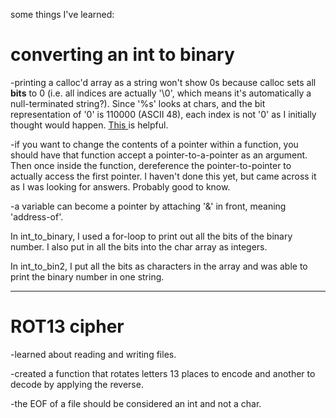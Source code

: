 some things I've learned:    
    
 converting an int to binary    
 =================    
-printing a calloc'd array as a string won't show 0s because calloc sets all <b>bits</b> to 0 (i.e. all indices are actually '\0', which means it's automatically a null-terminated string?). 
Since '%s' looks at chars, and the bit representation of '0' is 110000 (ASCII 48), each index is not '0' as I initially thought would happen.
<a href='http://stackoverflow.com/questions/17975575/difference-between-binary-zeros-and-ascii-character-zero'> This </a> is helpful.    
    
-if you want to change the contents of a pointer within a function, you should have that function accept a pointer-to-a-pointer as an argument.
Then once inside the function, dereference the pointer-to-pointer to actually access the first pointer. I haven't done this yet, but came across it as I was looking for answers. Probably good to know.    
    
-a variable can become a pointer by attaching '&' in front, meaning 'address-of'.    
    
In int_to_binary, I used a for-loop to print out all the bits of the binary number. I also put in all the bits into the char array as integers.    
    
In int_to_bin2, I put all the bits as characters in the array and was able to print the binary number in one string.    
    
----------------
ROT13 cipher    
 ==================    
-learned about reading and writing files.    

-created a function that rotates letters 13 places to encode and another to decode by applying the reverse.  

-the EOF of a file should be considered an int and not a char.
